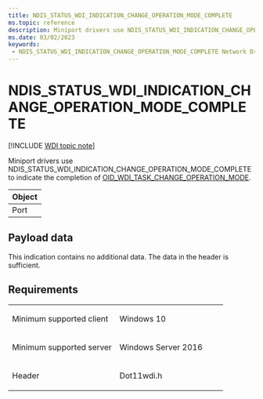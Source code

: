 ```yaml
---
title: NDIS_STATUS_WDI_INDICATION_CHANGE_OPERATION_MODE_COMPLETE
ms.topic: reference
description: Miniport drivers use NDIS_STATUS_WDI_INDICATION_CHANGE_OPERATION_MODE_COMPLETE to indicate the completion of OID_WDI_TASK_CHANGE_OPERATION_MODE.
ms.date: 03/02/2023
keywords:
 - NDIS_STATUS_WDI_INDICATION_CHANGE_OPERATION_MODE_COMPLETE Network Drivers Starting with Windows Vista
---
```


# NDIS\_STATUS\_WDI\_INDICATION\_CHANGE\_OPERATION\_MODE\_COMPLETE

[!INCLUDE [WDI topic note](../includes/wdi-version-warning.md)]


Miniport drivers use NDIS\_STATUS\_WDI\_INDICATION\_CHANGE\_OPERATION\_MODE\_COMPLETE to indicate the completion of [OID\_WDI\_TASK\_CHANGE\_OPERATION\_MODE](oid-wdi-task-change-operation-mode.md).

| Object |
|--------|
| Port   |

 

## Payload data


This indication contains no additional data. The data in the header is sufficient.

## Requirements

<table>
<colgroup>
<col width="50%" />
<col width="50%" />
</colgroup>
<tbody>
<tr class="odd">
<td><p>Minimum supported client</p></td>
<td><p>Windows 10</p></td>
</tr>
<tr class="even">
<td><p>Minimum supported server</p></td>
<td><p>Windows Server 2016</p></td>
</tr>
<tr class="odd">
<td><p>Header</p></td>
<td>Dot11wdi.h</td>
</tr>
</tbody>
</table>

 

 




